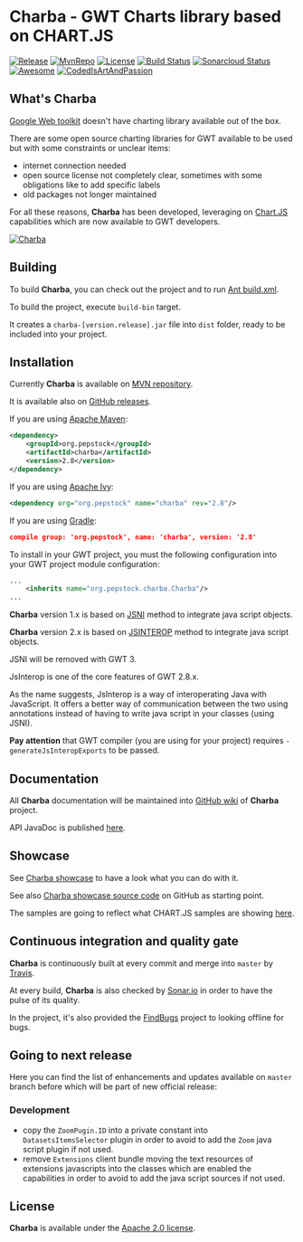 Charba - GWT Charts library based on CHART.JS
===============================================

[![Release](https://img.shields.io/github/release/pepstock-org/Charba.svg)](https://github.com/pepstock-org/Charba/releases/latest) [![MvnRepo](https://maven-badges.herokuapp.com/maven-central/org.pepstock/charba/badge.svg)](https://mvnrepository.com/artifact/org.pepstock/charba) [![License](https://img.shields.io/github/license/pepstock-org/Charba.svg)](https://github.com/pepstock-org/Charba/blob/master/LICENSE-2.0.txt) [![Build Status](https://travis-ci.com/pepstock-org/Charba.svg?branch=master)](https://travis-ci.com/pepstock-org/Charba) [![Sonarcloud Status](https://sonarcloud.io/api/project_badges/measure?project=pepstock-org_Charba&metric=alert_status)](https://sonarcloud.io/dashboard?id=pepstock-org_Charba) [![Awesome](https://awesome.re/badge-flat2.svg)](https://github.com/chartjs/awesome) [![CodedIsArtAndPassion](https://img.shields.io/badge/coding%20is-art%20and%20passion-E760A4.svg)](https://img.shields.io/badge/coding%20is-art%20and%20passion-E760A4.svg)

What's Charba
--------

[Google Web toolkit](http://www.gwtproject.org/) doesn't have charting library available out of the box.

There are some open source charting libraries for GWT available to be used but with some constraints or unclear items:

 * internet connection needed
 * open source license not completely clear, sometimes with some obligations like to add specific labels
 * old packages not longer maintained

For all these reasons, **Charba** has been developed, leveraging on [Chart.JS](http://www.chartjs.org/) capabilities which are now available to GWT developers.

[![Charba](https://github.com/pepstock-org/Charba/wiki/images/charba_jar_trend.png)](https://github.com/pepstock-org/Charba-Showcase/blob/2.8/src/org/pepstock/charba/showcase/client/views/HomeView.java)
    
Building
--------

To build **Charba**, you can check out the project and to run [Ant build.xml](https://github.com/pepstock-org/Charba/blob/master/build.xml).

To build the project, execute `build-bin` target.

It creates a `charba-[version.release].jar` file into `dist` folder, ready to be included into your project.

Installation
------------

Currently **Charba** is available on [MVN repository](https://mvnrepository.com/artifact/org.pepstock/charba).

It is available also on [GitHub releases](https://github.com/pepstock-org/Charba/releases).

If you are using [Apache Maven](https://maven.apache.org/):

```xml
<dependency>
    <groupId>org.pepstock</groupId>
    <artifactId>charba</artifactId>
    <version>2.8</version>
</dependency>
```

If you are using [Apache Ivy](http://ant.apache.org/ivy/):

```xml
<dependency org="org.pepstock" name="charba" rev="2.8"/>
```

If you are using [Gradle](https://gradle.org/):

```json
compile group: 'org.pepstock', name: 'charba', version: '2.8'
```

To install in your GWT project, you must the following configuration into your GWT project module configuration:

```xml
...
    <inherits name="org.pepstock.charba.Charba"/>
...
```

**Charba** version 1.x is based on [JSNI](http://www.gwtproject.org/doc/latest/DevGuideCodingBasicsJSNI.html) method to integrate java script objects. 

**Charba** version 2.x is based on [JSINTEROP](http://www.gwtproject.org/doc/latest/DevGuideCodingBasicsJsInterop.html) method to integrate java script objects.

JSNI will be removed with GWT 3.

JsInterop is one of the core features of GWT 2.8.x. 

As the name suggests, JsInterop is a way of interoperating Java with JavaScript. It offers a better way of communication between the two using annotations instead of having to write java script in your classes (using JSNI).

**Pay attention** that GWT compiler (you are using for your project) requires `-generateJsInteropExports` to be passed.

Documentation
-------------

All **Charba** documentation will be maintained into [GitHub wiki](https://github.com/pepstock-org/Charba/wiki) of **Charba** project.

API JavaDoc is published [here](http://www.pepstock.org/Charba/2.8/index.html).

Showcase
--------

See [Charba showcase](http://www.pepstock.org/Charba-Showcase/Charba_Showcase.html) to have a look what you can do with it.

See also [Charba showcase source code](https://github.com/pepstock-org/Charba-Showcase) on GitHub as starting point.

The samples are going to reflect what CHART.JS samples are showing [here](http://www.chartjs.org/samples/latest/).

Continuous integration and quality gate
---------------------------------------

**Charba** is continuously built at every commit and merge into `master` by [Travis](https://travis-ci.com/pepstock-org/Charba).

At every build, **Charba** is also checked by [Sonar.io](https://sonarcloud.io/dashboard?id=pepstock-org_Charba) in order to have the pulse of its quality.

In the project, it's also provided the [FindBugs](https://github.com/pepstock-org/Charba/blob/2.8/charba.fbp) project to looking offline for bugs.

Going to next release
-------

Here you can find the list of enhancements and updates available on `master` branch before which will be part of new official release:

### Development

 * copy the `ZoomPugin.ID` into a private constant into `DatasetsItemsSelector` plugin in order to avoid to add the `Zoom` java script plugin if not used.
 * remove `Extensions` client bundle moving the text resources of extensions javascripts into the classes which are enabled the capabilities in order to avoid to add the java script sources if not used.  
 
License
-------

 **Charba** is available under the [Apache 2.0 license](https://www.apache.org/licenses/LICENSE-2.0).
